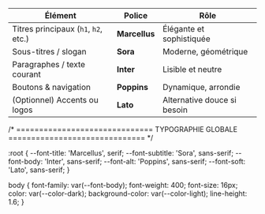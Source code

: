| Élément                              | Police        | Rôle                        |
| ------------------------------------ | ------------- | --------------------------- |
| Titres principaux (`h1`, `h2`, etc.) | **Marcellus** | Élégante et sophistiquée    |
| Sous-titres / slogan                 | **Sora**      | Moderne, géométrique        |
| Paragraphes / texte courant          | **Inter**     | Lisible et neutre           |
| Boutons & navigation                 | **Poppins**   | Dynamique, arrondie         |
| (Optionnel) Accents ou logos         | **Lato**      | Alternative douce si besoin |




/* ==============================
   TYPOGRAPHIE GLOBALE
============================== */

:root {
  --font-title: 'Marcellus', serif;
  --font-subtitle: 'Sora', sans-serif;
  --font-body: 'Inter', sans-serif;
  --font-alt: 'Poppins', sans-serif;
  --font-soft: 'Lato', sans-serif;
}

body {
  font-family: var(--font-body);
  font-weight: 400;
  font-size: 16px;
  color: var(--color-dark);
  background-color: var(--color-light);
  line-height: 1.6;
}


